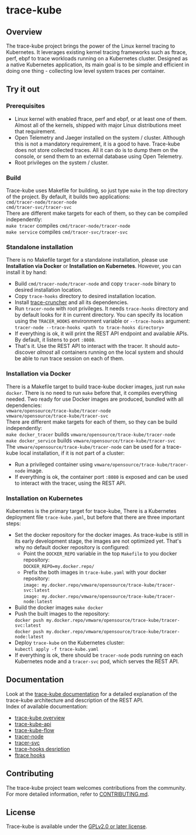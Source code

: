# trace-kube
## Overview
The trace-kube project brings the power of the Linux kernel tracing to Kubernetes. It leverages
existing kernel tracing frameworks such as ftrace, perf, ebpf to trace workloads running on
a Kubernetes cluster. Designed as a native Kubernetes application, its main goal is to be simple
and efficient in doing one thing - collecting low level system traces per container.

## Try it out
### Prerequisites
- Linux kernel with enabled ftrace, perf and ebpf, or at least one of them.
  Almost all of the kernels, shipped with major Linux distributions meet that requirement.  
- Open Telemetry and Jaeger installed on the system / cluster. Although this is not a mandatory
  requirement, it is a good to have. Trace-kube does not store collected traces. All it can do is to
  dump them on the console, or send them to an external database using Open Telemetry.  
- Root privileges on the system / cluster.

### Build
Trace-kube uses Makefile for building, so just type `make` in the top directory of the project.
By default, it builds two applications:  
`cmd/tracer-node/tracer-node`  
`cmd/tracer-svc/tracer-svc`  
There are different make targets for each of them, so they can be compiled independently:  
`make tracer` compiles `cmd/tracer-node/tracer-node`  
`make service` compiles `cmd/tracer-svc/tracer-svc`  

### Standalone installation
There is no Makefile target for a standalone installation, please use **Installation via Docker**
or **Installation on Kubernetes**. However, you can install it by hand:
- Build `cmd/tracer-node/tracer-node` and copy `tracer-node` binary to desired installation location.  
- Copy `trace-hooks` directory to desired installation location.
- Install [trace-cruncher](https://github.com/vmware/trace-cruncher) and all its dependencies.  
- Run `tracer-node` with root privileges. It needs `trace-hooks` directory and by default looks for it
  in current directory. You can specify its location using the `TRACER_HOOKS` environment variable or
  `--trace-hooks` argument:  
  `tracer-node --trace-hooks <path to trace-hooks directory>`  
- If everything is ok, it will print the REST API endpoint and available APIs. By default, it listens
  to port `:8080`.  
- That's it. Use the REST API to interact with the tracer. It should auto-discover *almost* all containers
  running on the local system and should be able to run trace session on each of them.

### Installation via Docker
There is a Makefile target to build trace-kube docker images, just run `make docker`. There is no need
to run `make` before that, it compiles everything needed. Two ready for use Docker images are produced,
bundled with all dependencies:  
`vmware/opensource/trace-kube/tracer-node`  
`vmware/opensource/trace-kube/tracer-svc`  
There are different make targets for each of them, so they can be build independently:  
`make docker_tracer` builds `vmware/opensource/trace-kube/tracer-node`  
`make docker_service` builds `vmware/opensource/trace-kube/tracer-svc`  
The `vmware/opensource/trace-kube/tracer-node` can be used for a trace-kube local installation, if
it is not part of a cluster:
- Run a privileged container using `vmware/opensource/trace-kube/tracer-node` image.  
- If everything is ok, the container port `:8080` is exposed and can be used to interact with the tracer,
  using the REST API.

### Installation on Kubernetes
Kubernetes is the primary target for trace-kube, There is a Kubernetes deployment file `trace-kube.yaml`,
but before that there are three important steps:  
- Set the docker repository for the docker images. As trace-kube is still in its early development
  stage, the images are not optimized yet. That's why no default docker repository is configured:  
    -  Point the `DOCKER_REPO` variable in the top `Makefile` to you docker repository:  
       `DOCKER_REPO=my.docker.repo/`  
    - Prefix the both images in `trace-kube.yaml` with your docker repository:  
       `image: my.docker.repo/vmware/opensource/trace-kube/tracer-svc:latest`  
       `image: my.docker.repo/vmware/opensource/trace-kube/tracer-node:latest`  
- Build the docker images `make docker`  
- Push the built images to the repository:  
  `docker push my.docker.repo/vmware/opensource/trace-kube/tracer-svc:latest`  
  `docker push my.docker.repo/vmware/opensource/trace-kube/tracer-node:latest`  
- Deploy `trace-kube` on the Kubernetes cluster:  
  `kubectl apply -f trace-kube.yaml`  
- If everything is ok, there should be `tracer-node` pods running on each Kubernetes node and
  a `tracer-svc` pod, which serves the REST API.

## Documentation
Look at the [trace-kube documentation](docs) for a detailed explanation of the trace-kube architecture
and description of the REST API.  
Index of available documentation:
- [trace-kube overview](docs/trace-kube.md)
- [trace-kube-api](docs/trace-kube-api.md)
- [trace-kube-flow](docs/trace-kube-flow.md)
- [tracer-node](docs/tracer-node.md)
- [tracer-svc](docs/tracer-svc.md)
- [trace-hooks desription](docs/trace-hooks.md)
- [ftrace hooks](trace-hooks/ftrace/README.md)

## Contributing
The trace-kube project team welcomes contributions from the community. For more detailed information, refer to [CONTRIBUTING.md](CONTRIBUTING.md).

## License
Trace-kube is available under the [GPLv2.0 or later license](LICENSE).